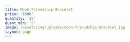 ```yaml
---
title: Moon Friendship Bracelet
price: '1500'
quantity: '15'
quant_min: '5'
image: /assets/img/uploads/moon-friendship-bracelet.jpg
layout: page
---
```


